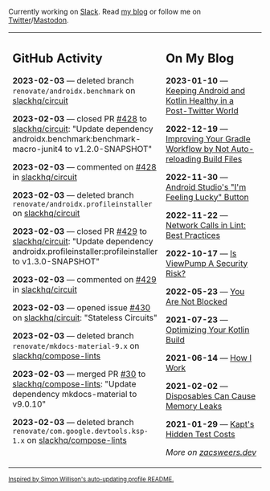 Currently working on [Slack](https://slack.com/). Read [my blog](https://zacsweers.dev/) or follow me on [Twitter](https://twitter.com/ZacSweers)/[Mastodon](https://hachyderm.io/@ZacSweers).

<table><tr><td valign="top" width="60%">

## GitHub Activity
<!-- githubActivity starts -->
**2023-02-03** — deleted branch `renovate/androidx.benchmark` on [slackhq/circuit](https://github.com/slackhq/circuit)

**2023-02-03** — closed PR [#428](https://github.com/slackhq/circuit/pull/428) to [slackhq/circuit](https://github.com/slackhq/circuit): "Update dependency androidx.benchmark:benchmark-macro-junit4 to v1.2.0-SNAPSHOT"

**2023-02-03** — commented on [#428](https://github.com/slackhq/circuit/pull/428#issuecomment-1416167280) in [slackhq/circuit](https://github.com/slackhq/circuit)

**2023-02-03** — deleted branch `renovate/androidx.profileinstaller` on [slackhq/circuit](https://github.com/slackhq/circuit)

**2023-02-03** — closed PR [#429](https://github.com/slackhq/circuit/pull/429) to [slackhq/circuit](https://github.com/slackhq/circuit): "Update dependency androidx.profileinstaller:profileinstaller to v1.3.0-SNAPSHOT"

**2023-02-03** — commented on [#429](https://github.com/slackhq/circuit/pull/429#issuecomment-1416164277) in [slackhq/circuit](https://github.com/slackhq/circuit)

**2023-02-03** — opened issue [#430](https://github.com/slackhq/circuit/issues/430) on [slackhq/circuit](https://github.com/slackhq/circuit): "Stateless Circuits"

**2023-02-03** — deleted branch `renovate/mkdocs-material-9.x` on [slackhq/compose-lints](https://github.com/slackhq/compose-lints)

**2023-02-03** — merged PR [#30](https://github.com/slackhq/compose-lints/pull/30) to [slackhq/compose-lints](https://github.com/slackhq/compose-lints): "Update dependency mkdocs-material to v9.0.10"

**2023-02-03** — deleted branch `renovate/com.google.devtools.ksp-1.x` on [slackhq/compose-lints](https://github.com/slackhq/compose-lints)
<!-- githubActivity ends -->
</td><td valign="top" width="40%">

## On My Blog
<!-- blog starts -->
**2023-01-10** — [Keeping Android and Kotlin Healthy in a Post-Twitter World](https://www.zacsweers.dev/keeping-android-healthy/)

**2022-12-19** — [Improving Your Gradle Workflow by Not Auto-reloading Build Files](https://www.zacsweers.dev/improving-your-workflow-by-not-auto-reloading-build-files/)

**2022-11-30** — [Android Studio's "I'm Feeling Lucky" Button](https://www.zacsweers.dev/android-studios-im-feeling-lucky-button/)

**2022-11-22** — [Network Calls in Lint: Best Practices](https://www.zacsweers.dev/network-calls-in-lint-best-practices/)

**2022-10-17** — [Is ViewPump A Security Risk?](https://www.zacsweers.dev/is-viewpump-a-security-risk/)

**2022-05-23** — [You Are Not Blocked](https://www.zacsweers.dev/you-are-not-blocked/)

**2021-07-23** — [Optimizing Your Kotlin Build](https://www.zacsweers.dev/optimizing-your-kotlin-build/)

**2021-06-14** — [How I Work](https://www.zacsweers.dev/how-i-work/)

**2021-02-02** — [Disposables Can Cause Memory Leaks](https://www.zacsweers.dev/disposables-can-cause-memory-leaks/)

**2021-01-29** — [Kapt's Hidden Test Costs](https://www.zacsweers.dev/kapts-hidden-test-costs/)
<!-- blog ends -->
_More on [zacsweers.dev](https://zacsweers.dev/)_
</td></tr></table>

<sub><a href="https://simonwillison.net/2020/Jul/10/self-updating-profile-readme/">Inspired by Simon Willison's auto-updating profile README.</a></sub>